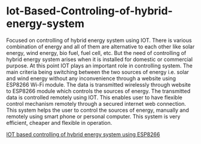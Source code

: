# Iot-Based-Controling-of-hybrid-energy-system

Focused on controlling of hybrid energy system using IOT. There is various combination of energy and all of them are alternative to each other like solar energy, wind energy, bio fuel, fuel cell, etc. But the need of controlling of hybrid energy system arises when it is installed for domestic or commercial purpose. At this point IOT plays an important role in controlling system. The main criteria being switching between the two sources of energy i.e. solar and wind energy without any inconvenience through a website using ESP8266 Wi-Fi module. The data is transmitted wirelessly through website to ESP8266 module which controls the sources of energy. The transmitted data is controlled remotely using IOT. This enables user to have flexible control mechanism remotely through a secured internet web connection. This system helps the user to control the sources of energy, manually and remotely using smart phone or personal computer. This system is very efficient, cheaper and flexible in operation.

[IOT based controlling of hybrid energy system using ESP8266](https://ieeexplore.ieee.org/document/8385294.md)

